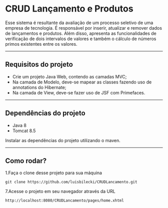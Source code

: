 # CRUD Lançamento e Produtos

Esse sistema é resultante da avaliação de um processo seletivo de uma empresa de tecnologia. É responsável por inserir, atualizar e remover dados de lançamentos e produtos. Além disso, apresenta as funcionalidades de verificação de dois intervalos de valores e também o cálculo de números primos existentes entre os valores.

--------------
## Requisitos do projeto

* Crie um projeto Java Web, contendo as camadas MVC;
* Na camada de Modelo, deve-se mapear as classes fazendo uso de annotations do Hibernate;
* Na camada de View, deve-se fazer uso de JSF com Primefaces.

--------------

## Dependências do projeto

* Java 8
* Tomcat 8.5

Instalar as dependências do projeto utilizando o maven.

--------------
## Como rodar?

1.Faça o clone desse projeto para sua máquina
```
git clone https://github.com/luisbilecki/CRUDLancamento.git
```

7.Acesse o projeto em seu navegador através da URL
```
http://localhost:8080/CRUDLancamento/pages/home.xhtml
```
